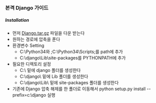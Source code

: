 ### 본격 Django 가이드
##### Installation
- 먼저 [Django.tar.gz]("Django/Django-1.9.1.tar.gz") 파일을 다운 받는다
- 원하는 경로에 압축을 푼다
- 환경변수 Setting
    - C:\Python34와 ;C:\Python34\Scripts;를 path에 추가
    - C:\django\Lib\site-packages를 PYTHONPATH에 추가
- 필요한 디렉토리 설정
    - C:\ 밑에 django 폴더를 생성한다
    - C:\django\ 밑에 Lib 폴더를 생성한다
    - C:\django\Lib\ 밑에 site-packages 폴더를 생성한다
- 기존에 Django 압축 해제를 한 폴더로 이동해서 python setup.py install --prefix=c:\django 실행
